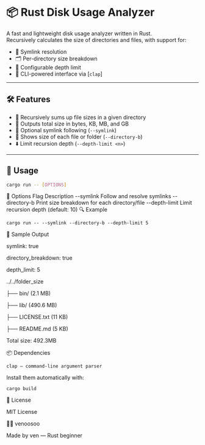 # 📦 Rust Disk Usage Analyzer

A fast and lightweight disk usage analyzer written in Rust.  
Recursively calculates the size of directories and files, with support for:

- 🔗 Symlink resolution
- 🗂️ Per-directory size breakdown
- 🔁 Configurable depth limit
- 🧰 CLI-powered interface via [`clap`]

---

## 🛠️ Features

- 📂 Recursively sums up file sizes in a given directory
- 📏 Outputs total size in bytes, KB, MB, and GB
- 🔗 Optional symlink following (`--symlink`)
- 🧱 Shows size of each file or folder (`--directory-b`)
- ⬇️ Limit recursion depth (`--depth-limit <n>`)

---

## 🚀 Usage

```bash
cargo run -- [OPTIONS]
```
🔧 Options
Flag	Description
--symlink	Follow and resolve symlinks
--directory-b	Print size breakdown for each directory/file
--depth-limit <n>	Limit recursion depth (default: 10)
🔍 Example
```
cargo run -- --symlink --directory-b --depth-limit 5
```
🧪 Sample Output

symlink: true

directory_breakdown: true

depth_limit: 5

../../folder_size

├── bin/         (2.1 MB)

├── lib/         (490.6 MB)

├── LICENSE.txt  (11 KB)

├── README.md    (5 KB)

Total size: 492.3MB

📦 Dependencies

    clap — command-line argument parser

Install them automatically with:
```
cargo build
```
📄 License

MIT License

🙋‍♂️ venoosoo

Made by ven — Rust beginner


